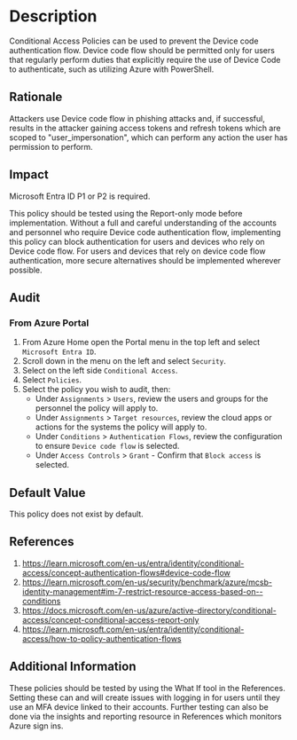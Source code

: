 # Description

Conditional Access Policies can be used to prevent the Device code authentication flow. Device code flow should be permitted only for users that regularly perform duties that explicitly require the use of Device Code to authenticate, such as utilizing Azure with PowerShell.

## Rationale

Attackers use Device code flow in phishing attacks and, if successful, results in the attacker gaining access tokens and refresh tokens which are scoped to "user_impersonation", which can perform any action the user has permission to perform.

## Impact

Microsoft Entra ID P1 or P2 is required.

This policy should be tested using the Report-only mode before implementation. Without a full and careful understanding of the accounts and personnel who require Device code authentication flow, implementing this policy can block authentication for users and devices who rely on Device code flow. For users and devices that rely on device code flow authentication, more secure alternatives should be implemented wherever possible.

## Audit

### From Azure Portal

1. From Azure Home open the Portal menu in the top left and select `Microsoft Entra ID`.
2. Scroll down in the menu on the left and select `Security`.
3. Select on the left side `Conditional Access`.
4. Select `Policies`.
5. Select the policy you wish to audit, then:
    - Under `Assignments` > `Users`, review the users and groups for the personnel the policy will apply to.
    - Under `Assignments` > `Target resources`, review the cloud apps or actions for the systems the policy will apply to.
    - Under `Conditions` > `Authentication Flows`, review the configuration to ensure `Device code flow` is selected.
    - Under `Access Controls` > `Grant` - Confirm that `Block access` is selected.

## Default Value

This policy does not exist by default.

## References

1. <https://learn.microsoft.com/en-us/entra/identity/conditional-access/concept-authentication-flows#device-code-flow>
2. <https://learn.microsoft.com/en-us/security/benchmark/azure/mcsb-identity-management#im-7-restrict-resource-access-based-on--conditions>
3. <https://docs.microsoft.com/en-us/azure/active-directory/conditional-access/concept-conditional-access-report-only>
4. <https://learn.microsoft.com/en-us/entra/identity/conditional-access/how-to-policy-authentication-flows>

## Additional Information

These policies should be tested by using the What If tool in the References. Setting these can and will create issues with logging in for users until they use an MFA device linked to their accounts. Further testing can also be done via the insights and reporting resource in References which monitors Azure sign ins.
